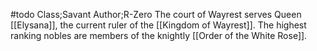 #todo 
Class;Savant Author;R-Zero
The court of Wayrest serves Queen [[Elysana]], the current ruler of the [[Kingdom of Wayrest]]. The highest ranking nobles are members of the knightly [[Order of the White Rose]].